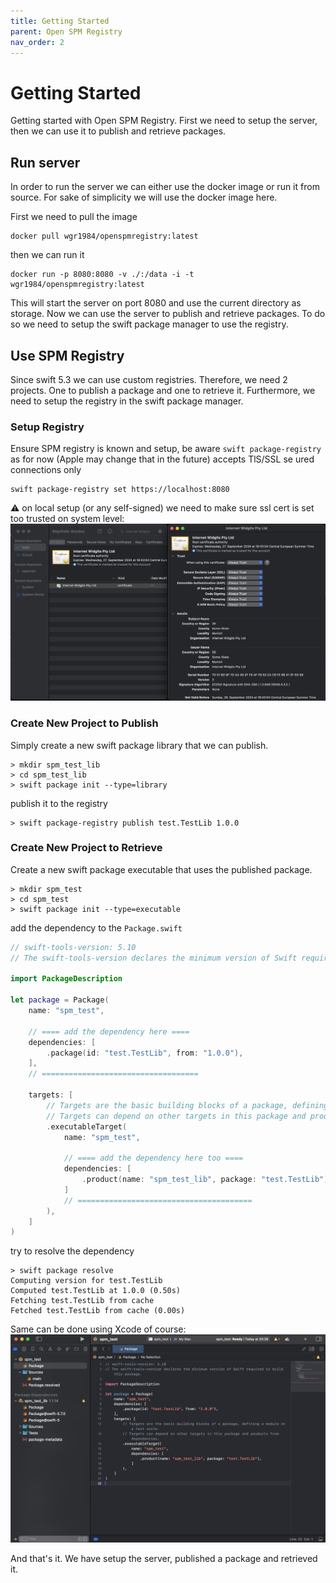 ```yaml
---
title: Getting Started
parent: Open SPM Registry
nav_order: 2
---
```


# Getting Started
Getting started with Open SPM Registry.
First we need to setup the server, then we can use it to publish and retrieve packages.

## Run server
In order to run the server we can either use the docker image or run it from source.
For sake of simplicity we will use the docker image here.

First we need to pull the image
```
docker pull wgr1984/openspmregistry:latest
```
then we can run it
```
docker run -p 8080:8080 -v ./:/data -i -t wgr1984/openspmregistry:latest
```
This will start the server on port 8080 and use the current directory as storage.
Now we can use the server to publish and retrieve packages.
To do so we need to setup the swift package manager to use the registry.

## Use SPM Registry
Since swift 5.3 we can use custom registries. Therefore, we need 2 projects.
One to publish a package and one to retrieve it.
Furthermore, we need to setup the registry in the swift package manager.

### Setup Registry
Ensure SPM registry is known and setup,
be aware `swift package-registry` as for now (Apple may change that in the future) accepts TlS/SSL se ured connections only
```
swift package-registry set https://localhost:8080
```
⚠️ on local setup (or any self-signed) we need to make sure ssl cert is set too trusted on system level:
![](../../assets/images/keychain_trust.jpg)

### Create New Project to Publish
Simply create a new swift package library that we can publish.
```
> mkdir spm_test_lib
> cd spm_test_lib
> swift package init --type=library 
```
publish it to the registry
```
> swift package-registry publish test.TestLib 1.0.0
```

### Create New Project to Retrieve
Create a new swift package executable that uses the published package.
```
> mkdir spm_test
> cd spm_test
> swift package init --type=executable
```
add the dependency to the `Package.swift`
```swift
// swift-tools-version: 5.10
// The swift-tools-version declares the minimum version of Swift required to build this package.

import PackageDescription

let package = Package(
    name: "spm_test",
    
    // ==== add the dependency here ====
    dependencies: [
        .package(id: "test.TestLib", from: "1.0.0"),
    ],
    // ===================================
    
    targets: [
        // Targets are the basic building blocks of a package, defining a module or a test suite.
        // Targets can depend on other targets in this package and products from dependencies.
        .executableTarget(
            name: "spm_test",
            
            // ==== add the dependency here too ====
            dependencies: [
                .product(name: "spm_test_lib", package: "test.TestLib"),
            ]
            // =======================================
        ),
    ]
)
```
try to resolve the dependency
```
> swift package resolve     
Computing version for test.TestLib
Computed test.TestLib at 1.0.0 (0.50s)
Fetching test.TestLib from cache
Fetched test.TestLib from cache (0.00s)
```
Same can be done using Xcode of course:
![](../../assets/images/xcode_sample_spm.jpg)

And that's it. We have setup the server, published a package and retrieved it.

